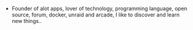 - Founder of alot apps, lover of technology, programming language, open source, forum, docker, unraid and arcade, I like to discover and learn new things..
  <br>





























































































































































































































































































































































































































































































































































